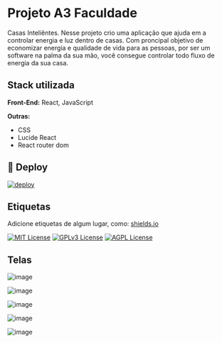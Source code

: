 
# Projeto A3 Faculdade

Casas Inteliêntes. Nesse projeto crio uma aplicação  que ajuda em a controlar energia e luz dentro de casas. Com proncipal objetivo de economizar energia e qualidade de vida para as pessoas, por ser um software na palma da sua mão, você consegue controlar todo fluxo de energia da sua casa.


## Stack utilizada


**Front-End:** React, JavaScript

**Outras:**

- CSS 
- Lucide React
- React router dom

## 🔗 Deploy
[![deploy](https://img.shields.io/badge/Link-000?style=for-the-badge&logo=ko-fi&logoColor=white)](https://casas-inteligentes-a3-git-main-inacioluzs-projects.vercel.app//)

## Etiquetas

Adicione etiquetas de algum lugar, como: [shields.io](https://shields.io/)

[![MIT License](https://img.shields.io/badge/License-MIT-green.svg)](https://choosealicense.com/licenses/mit/)
[![GPLv3 License](https://img.shields.io/badge/License-GPL%20v3-yellow.svg)](https://opensource.org/licenses/)
[![AGPL License](https://img.shields.io/badge/license-AGPL-blue.svg)](http://www.gnu.org/licenses/agpl-3.0)


## Telas 

![image](https://github.com/Inacioluz/casas_inteligentes-A3/assets/108021488/e90799bf-68cf-4094-bcf3-103acc399160)

![image](https://github.com/Inacioluz/casas_inteligentes-A3/assets/108021488/d30d47b4-c64a-4c17-a1cc-e4403f5d7907)

![image](https://github.com/Inacioluz/casas_inteligentes-A3/assets/108021488/447ef8e6-1c6e-4648-ad19-73768b393192)

![image](https://github.com/Inacioluz/casas_inteligentes-A3/assets/108021488/40ee0921-68f4-4cb5-92f7-bd1e6432cfff)

![image](https://github.com/Inacioluz/casas_inteligentes-A3/assets/108021488/798b815f-a2c5-4ced-888b-46d80ce20c23)





